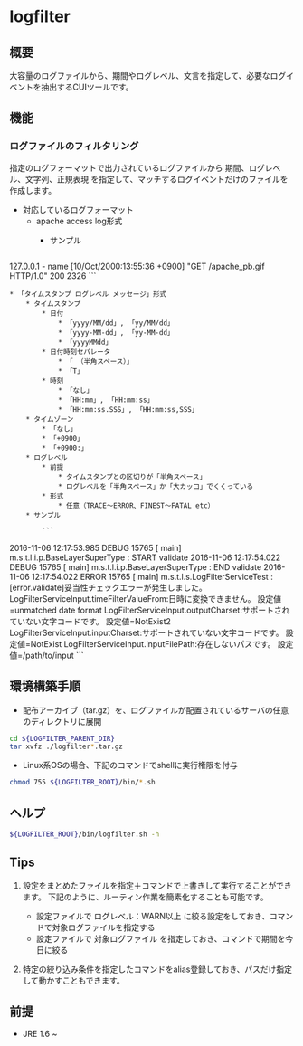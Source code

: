 # logfilter

## 概要

大容量のログファイルから、期間やログレベル、文言を指定して、必要なログイベントを抽出するCUIツールです。


## 機能

### ログファイルのフィルタリング

指定のログフォーマットで出力されているログファイルから
期間、ログレベル、文字列、正規表現 を指定して、マッチするログイベントだけのファイルを作成します。

* 対応しているログフォーマット
    * apache access log形式
        * サンプル

            ```
127.0.0.1 - name [10/Oct/2000:13:55:36 +0900] "GET /apache_pb.gif HTTP/1.0" 200 2326
            ```


    * 「タイムスタンプ ログレベル メッセージ」形式
        * タイムスタンプ
            * 日付
                * 「yyyy/MM/dd」, 「yy/MM/dd」
                * 「yyyy-MM-dd」, 「yy-MM-dd」
                * 「yyyyMMdd」
            * 日付時刻セパレータ
                * 「 （半角スペース）」
                * 「T」
            * 時刻
                * 「なし」
                * 「HH:mm」, 「HH:mm:ss」
                * 「HH:mm:ss.SSS」, 「HH:mm:ss,SSS」
        * タイムゾーン
            * 「なし」
            * 「+0900」
            * 「+0900:」
        * ログレベル
            * 前提
                * タイムスタンプとの区切りが「半角スペース」
                * ログレベルを「半角スペース」か「大カッコ」でくくっている
            * 形式
                * 任意（TRACE～ERROR、FINEST〜FATAL etc）
        * サンプル

            ```
2016-11-06 12:17:53.985 DEBUG 15765 [      main] m.s.t.l.i.p.BaseLayerSuperType : START validate
2016-11-06 12:17:54.022 DEBUG 15765 [      main] m.s.t.l.i.p.BaseLayerSuperType : END   validate
2016-11-06 12:17:54.022 ERROR 15765 [      main] m.s.t.l.s.LogFilterServiceTest : [error.validate]妥当性チェックエラーが発生しました。
LogFilterServiceInput.timeFilterValueFrom:日時に変換できません。 設定値=unmatched date format
LogFilterServiceInput.outputCharset:サポートされていない文字コードです。 設定値=NotExist2
LogFilterServiceInput.inputCharset:サポートされていない文字コードです。 設定値=NotExist
LogFilterServiceInput.inputFilePath:存在しないパスです。 設定値=/path/to/input
            ```


## 環境構築手順

* 配布アーカイブ（tar.gz）を、ログファイルが配置されているサーバの任意のディレクトリに展開

``` sh
cd ${LOGFILTER_PARENT_DIR}
tar xvfz ./logfilter*.tar.gz
```

* Linux系OSの場合、下記のコマンドでshellに実行権限を付与

``` sh
chmod 755 ${LOGFILTER_ROOT}/bin/*.sh
```


## ヘルプ

``` sh
${LOGFILTER_ROOT}/bin/logfilter.sh -h
```


## Tips

1. 設定をまとめたファイルを指定＋コマンドで上書きして実行することができます。
下記のように、ルーティン作業を簡素化することも可能です。
    * 設定ファイルで ログレベル：WARN以上 に絞る設定をしておき、コマンドで対象ログファイルを指定する
    * 設定ファイルで 対象ログファイル を指定しておき、コマンドで期間を今日に絞る

1. 特定の絞り込み条件を指定したコマンドをalias登録しておき、パスだけ指定して動かすこともできます。


## 前提

* JRE 1.6 ~
